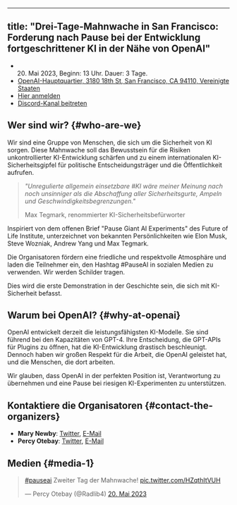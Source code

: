 

---
title: "Drei-Tage-Mahnwache in San Francisco: Forderung nach Pause bei der Entwicklung fortgeschrittener KI in der Nähe von OpenAI"
---
<script>
    import WidgetConsent from '$lib/components/widget-consent/WidgetConsent.svelte'
</script>

- 20. Mai 2023, Beginn: 13 Uhr. Dauer: 3 Tage.
- [OpenAI-Hauptquartier, 3180 18th St, San Francisco, CA 94110, Vereinigte Staaten](https://goo.gl/maps/8mEdEwRhp1UyoTJi8?coh=178571&entry=tt)
- [Hier anmelden](https://discord.gg/Epg6AsmQ?event=1103338741906550844)
- [Discord-Kanal beitreten](https://discord.gg/anXWYCCdH5)

## Wer sind wir? {#who-are-we}

Wir sind eine Gruppe von Menschen, die sich um die Sicherheit von KI sorgen. Diese Mahnwache soll das Bewusstsein für die Risiken unkontrollierter KI-Entwicklung schärfen und zu einem internationalen KI-Sicherheitsgipfel für politische Entscheidungsträger und die Öffentlichkeit aufrufen.

> _"Unregulierte allgemein einsetzbare #KI wäre meiner Meinung nach noch unsinniger als die Abschaffung aller Sicherheitsgurte, Ampeln und Geschwindigkeitsbegrenzungen."_
>
> Max Tegmark, renommierter KI-Sicherheitsbefürworter

Inspiriert von dem offenen Brief "Pause Giant AI Experiments" des Future of Life Institute, unterzeichnet von bekannten Persönlichkeiten wie Elon Musk, Steve Wozniak, Andrew Yang und Max Tegmark.

Die Organisatoren fördern eine friedliche und respektvolle Atmosphäre und laden die Teilnehmer ein, den Hashtag #PauseAI in sozialen Medien zu verwenden. Wir werden Schilder tragen.

Dies wird die erste Demonstration in der Geschichte sein, die sich mit KI-Sicherheit befasst.

## Warum bei OpenAI? {#why-at-openai}

OpenAI entwickelt derzeit die leistungsfähigsten KI-Modelle.
Sie sind führend bei den Kapazitäten von GPT-4.
Ihre Entscheidung, die GPT-APIs für Plugins zu öffnen, hat die KI-Entwicklung drastisch beschleunigt.
Dennoch haben wir großen Respekt für die Arbeit, die OpenAI geleistet hat, und die Menschen, die dort arbeiten.

Wir glauben, dass OpenAI in der perfekten Position ist, Verantwortung zu übernehmen und eine Pause bei riesigen KI-Experimenten zu unterstützen.

## Kontaktiere die Organisatoren {#contact-the-organizers}

- **Mary Newby**: [Twitter](https://twitter.com/sisyphusunc), [E-Mail](mailto:sisyphus.unc@gmail.com)
- **Percy Otebay**: [Twitter](https://twitter.com/Radlib4), [E-Mail](mailto:persiutebay@gmail.com)

## Medien {#media-1}

<WidgetConsent>
<div>
<blockquote class="twitter-tweet"><p lang="en" dir="ltr"><a href="https://twitter.com/hashtag/pauseai?src=hash&amp;ref_src=twsrc%5Etfw">#pauseai</a> Zweiter Tag der Mahnwache! <a href="https://t.co/HZqthItVUH">pic.twitter.com/HZqthItVUH</a></p>&mdash; Percy Otebay (@Radlib4) <a href="https://twitter.com/Radlib4/status/1660027527753236481?ref_src=twsrc%5Etfw">20. Mai 2023</a></blockquote> <script async src="https://platform.twitter.com/widgets.js" charset="utf-8"></script>
</div>
</WidgetConsent>